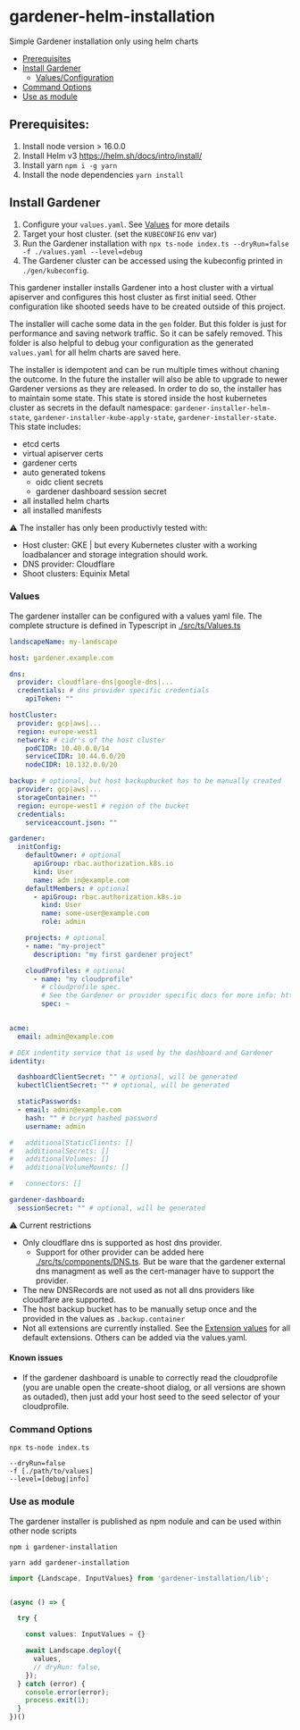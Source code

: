 # gardener-helm-installation
Simple Gardener installation only using helm charts

- [Prerequisites](#prerequisites)
- [Install Gardener](#install-gardener)
  - [Values/Configuration](#values) 
- [Command Options](#command-options)
- [Use as module](#use-as-module)

## Prerequisites:
1. Install node version > 16.0.0
2. Install Helm v3 https://helm.sh/docs/intro/install/
3. Install yarn `npm i -g yarn`
4. Install the node dependencies `yarn install`

## Install Gardener

1. Configure your `values.yaml`. See [Values](#values) for more details
2. Target your host cluster. (set the `KUBECONFIG` env var)
3. Run the Gardener installation with `npx ts-node index.ts --dryRun=false -f ./values.yaml --level=debug`
2. The Gardener cluster can be accessed using the kubeconfig printed in `./gen/kubeconfig`.

This gardener installer installs Gardener into a host cluster with a virtual apiserver and configures this host cluster as first initial seed.
Other configuration like shooted seeds have to be created outside of this project.

The installer will cache some data in the `gen` folder. But this folder is just for performance and saving network traffic.
So it can be safely removed.
This folder is also helpful to debug your configuration as the generated `values.yaml` for all helm charts are saved here.

The installer is idempotent and can be run multiple times without chaning the outcome.
In the future the installer will also be able to upgrade to newer Gardener versions as they are released.
In order to do so, the installer has to maintain some state.
This state is stored inside the host kubernetes cluster as secrets in the default namespace: `gardener-installer-helm-state`,  `gardener-installer-kube-apply-state`, `gardener-installer-state`.
This state includes:
- etcd certs
- virtual apiserver certs
- gardener certs
- auto generated tokens 
  - oidc client secrets
  -  gardener dashboard session secret
- all installed helm charts
- all installed manifests

:warning: The installer has only been productivly tested with:
- Host cluster: GKE | but every Kubernetes cluster with a working loadbalancer and storage integration should work.
- DNS provider: Cloudflare
- Shoot clusters: Equinix Metal

### Values
The gardener installer can be configured with a values yaml file.
The complete structure is defined in Typescript in [./src/ts/Values.ts](./src/ts/Values.ts)

```yaml
landscapeName: my-landscape

host: gardener.example.com

dns:
  provider: cloudflare-dns|google-dns|...
  credentials: # dns provider specific credentials
    apiToken: ""

hostCluster:
  provider: gcp|aws|...
  region: europe-west1
  network: # cidr's of the host cluster
    podCIDR: 10.40.0.0/14
    serviceCIDR: 10.44.0.0/20
    nodeCIDR: 10.132.0.0/20

backup: # optional, but host backupbucket has to be manually created
  provider: gcp|aws|...
  storageContainer: ""
  region: europe-west1 # region of the bucket
  credentials:
    serviceaccount.json: ""

gardener:
  initConfig:
    defaultOwner: # optional
      apiGroup: rbac.authorization.k8s.io
      kind: User
      name: adm in@example.com
    defaultMembers: # optional
      - apiGroup: rbac.authorization.k8s.io
        kind: User
        name: some-user@example.com
        role: admin

    projects: # optional
    - name: "my-project"
      description: "my first gardener project"

    cloudProfiles: # optional
      - name: "my cloudprofile"
        # cloudprofile spec.
        # See the Gardener or provider specific docs for more info: https://github.com/gardener/gardener/blob/master/example/30-cloudprofile.yaml
        spec: ~ 
          

acme:
  email: admin@example.com

# DEX indentity service that is used by the dashboard and Gardener
identity:

  dashboardClientSecret: "" # optional, will be generated
  kubectlClientSecret: "" # optional, will be generated

  staticPasswords:
  - email: admin@example.com
    hash: "" # bcrypt hashed password
    username: admin

#   additionalStaticClients: []
#   additionalSecrets: []
#   additionalVolumes: []
#   additionalVolumeMounts: []

#   connectors: []

gardener-dashboard:
  sessionSecret: "" # optional, will be generated

```

:warning: Current restrictions
- Only cloudflare dns is supported as host dns provider.
  - Support for other provider can be added here [./src/ts/components/DNS.ts](./src/ts/components/DNS.ts).
    But be ware that the gardener external dns managment as well as the cert-manager have to support the provider.
- The new DNSRecords are not used as not all dns providers like cloudlfare are supported.
- The host backup bucket has to be manually setup once and the provided in the values as `.backup.container`
- Not all extensions are currently installed.
  See the [Extension values](./extensions.yaml) for all default extensions.
  Others can be added via the values.yaml.

#### Known issues

- If the gardener dashboard is unable to correctly read the cloudprofile 
  (you are unable open the create-shoot dialog, or all versions are shown as outaded),
  then just add your host seed to the seed selector of your cloudprofile.

### Command Options

```
npx ts-node index.ts

--dryRun=false
-f [./path/to/values]
--level=[debug|info]
```

### Use as module
The gardener installer is published as npm nodule and can be used within other node scripts

```
npm i gardener-installation
```

```
yarn add gardener-installation
```

```typescript
import {Landscape, InputValues} from 'gardener-installation/lib';


(async () => {

  try {

    const values: InputValues = {}

    await Landscape.deploy({
      values,
      // dryRun: false,
    });
  } catch (error) {
    console.error(error);
    process.exit(1);
  }
})()
```
